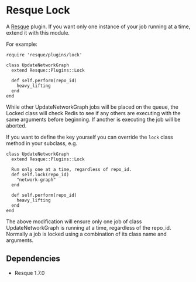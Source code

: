 Resque Lock
===========

A [Resque][rq] plugin. If you want only one instance of your job
running at a time, extend it with this module.

For example:

    require 'resque/plugins/lock'

    class UpdateNetworkGraph
      extend Resque::Plugins::Lock

      def self.perform(repo_id)
        heavy_lifting
      end
    end

While other UpdateNetworkGraph jobs will be placed on the queue,
the Locked class will check Redis to see if any others are
executing with the same arguments before beginning. If another
is executing the job will be aborted.

If you want to define the key yourself you can override the
`lock` class method in your subclass, e.g.

    class UpdateNetworkGraph
      extend Resque::Plugins::Lock

      Run only one at a time, regardless of repo_id.
      def self.lock(repo_id)
        "network-graph"
      end

      def self.perform(repo_id)
        heavy_lifting
      end
    end

The above modification will ensure only one job of class
UpdateNetworkGraph is running at a time, regardless of the
repo_id. Normally a job is locked using a combination of its
class name and arguments.


Dependencies
------------

* Resque 1.7.0

[rq]: http://github.com/defunkt/resque
